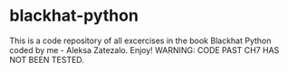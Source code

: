 # blackhat-python

This is a code repository of all excercises in the book Blackhat Python coded by me - Aleksa Zatezalo. Enjoy!
WARNING: CODE PAST CH7 HAS NOT BEEN TESTED.